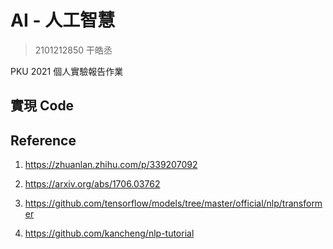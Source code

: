 # AI - 人工智慧

> 2101212850 干皓丞

PKU 2021 個人實驗報告作業

## 實現 Code

## Reference

1. https://zhuanlan.zhihu.com/p/339207092

2. https://arxiv.org/abs/1706.03762

3. https://github.com/tensorflow/models/tree/master/official/nlp/transformer

4. https://github.com/kancheng/nlp-tutorial
